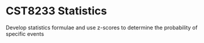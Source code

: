 # CST8233 Statistics
Develop statistics formulae and use z-scores to determine the probability of specific events  
